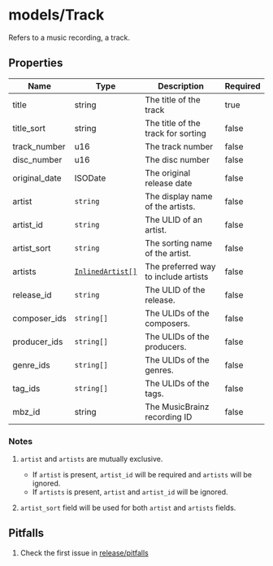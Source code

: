 # models/Track

Refers to a music recording, a track.

## Properties

| Name          | Type                                            | Description                          | Required |
| ------------- | ----------------------------------------------- | ------------------------------------ | -------- |
| title         | string                                          | The title of the track               | true     |
| title_sort    | string                                          | The title of the track for sorting   | false    |
| track_number  | u16                                             | The track number                     | false    |
| disc_number   | u16                                             | The disc number                      | false    |
| original_date | ISODate                                         | The original release date            | false    |
| artist        | `string`                                        | The display name of the artists.     | false    |
| artist_id     | `string`                                        | The ULID of an artist.               | false    |
| artist_sort   | `string`                                        | The sorting name of the artist.      | false    |
| artists       | [`InlinedArtist[]`](./generic.md#inlinedartist) | The preferred way to include artists | false    |
| release_id    | `string`                                        | The ULID of the release.             | false    |
| composer_ids  | `string[]`                                      | The ULIDs of the composers.          | false    |
| producer_ids  | `string[]`                                      | The ULIDs of the producers.          | false    |
| genre_ids     | `string[]`                                      | The ULIDs of the genres.             | false    |
| tag_ids       | `string[]`                                      | The ULIDs of the tags.               | false    |
| mbz_id        | string                                          | The MusicBrainz recording ID         | false    |

### Notes

1. `artist` and `artists` are mutually exclusive.
   - If `artist` is present, `artist_id` will be required and `artists` will be ignored.
   - If `artists` is present, `artist` and `artist_id` will be ignored.

2. `artist_sort` field will be used for both `artist` and `artists` fields.

## Pitfalls

1. Check the first issue in [release/pitfalls](./release.md#pitfalls)
